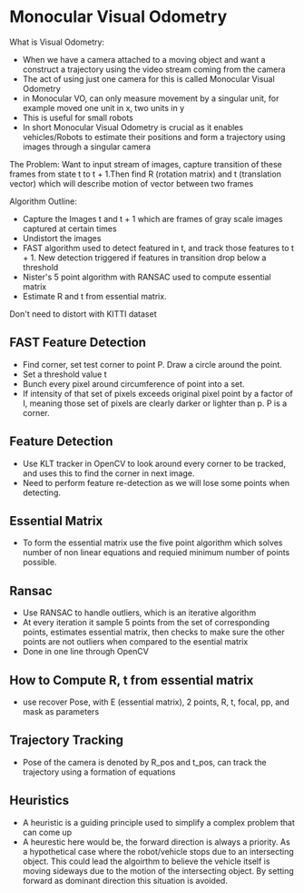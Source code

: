 # Monocular Visual Odometry

What is Visual Odometry:
- When we have a camera attached to a moving object and want a construct a trajectory using the video stream coming from the camera
- The act of using just one camera for this is called Monocular Visual Odometry
- in Monocular VO, can only measure movement by a singular unit, for example moved one unit in x, two units in y
- This is useful for small robots
- In short Monocular Visual Odometry is crucial as it enables vehicles/Robots to estimate their positions and form a trajectory using images through a singular camera

The Problem:
Want to input stream of images, capture transition of these frames from state t to t + 1.Then find R (rotation matrix) and t (translation vector) which will describe motion of vector between two frames

Algorithm Outline:
- Capture the Images t and t + 1 which are frames
of gray scale images captured at certain times
- Undistort the images
- FAST algorithm used to detect featured in t, and track those features to t + 1. New detection triggered if features in transition drop below a threshold
- Nister's 5 point algorithm with RANSAC used to compute essential matrix
- Estimate R and t from essential matrix.

Don't need to distort with KITTI dataset

## FAST Feature Detection
-  Find corner, set test corner to point P. Draw a circle around the point.
- Set a threshold value t 
- Bunch every pixel around circumference of point into a set. 
- If intensity of that set of pixels exceeds original pixel point by a factor of I, meaning those set of pixels are clearly darker or lighter than p. P is a corner.

## Feature Detection
- Use KLT tracker in OpenCV to look around every corner to be tracked, and uses this to find the corner in next image.
- Need to perform feature re-detection as we will lose some points when detecting.

## Essential Matrix
- To form the essential matrix use the five point algorithm which solves number of non linear equations and requied minimum number of points possible.

## Ransac
- Use RANSAC to handle outliers, which is an iterative algorithm
- At every iteration it sample 5 points from the set of corresponding points, estimates essential matrix, then checks to make sure the other points are not outliers when compared to the esential matrix
- Done in one line through OpenCV

## How to Compute R, t from essential matrix
- use recover Pose, with E (essential matrix), 2 points, R, t, focal, pp, and mask as parameters

## Trajectory Tracking
- Pose of the camera is denoted by R_pos and t_pos, can track the trajectory using a formation of equations

## Heuristics
- A heuristic is a guiding principle used to simplify a complex problem that can come up 
- A heurestic here would be, the forward direction is always a priority. As a hypothetical case where the robot/vehicle stops due to an intersecting object. This could lead the algoirthm to believe the vehicle itself is moving sideways due to the motion of the intersecting object. By setting forward as dominant direction this situation is avoided. 